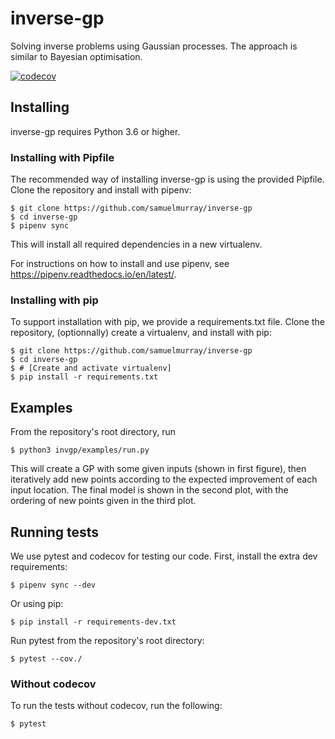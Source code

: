 # inverse-gp

Solving inverse problems using Gaussian processes. The approach is similar to Bayesian optimisation.

[![codecov](https://codecov.io/gh/samuelmurray/inverse-gp/branch/master/graph/badge.svg?token=UCU63YXn80)](https://codecov.io/gh/samuelmurray/inverse-gp)


## Installing

inverse-gp requires Python 3.6 or higher.


### Installing with Pipfile

The recommended way of installing inverse-gp is using the provided Pipfile. Clone the repository and install with pipenv:

```
$ git clone https://github.com/samuelmurray/inverse-gp
$ cd inverse-gp
$ pipenv sync
```

This will install all required dependencies in a new virtualenv.

For instructions on how to install and use pipenv, see https://pipenv.readthedocs.io/en/latest/.


### Installing with pip

To support installation with pip, we provide a requirements.txt file. Clone the repository, (optionnally) create a virtualenv, and install with pip:

```
$ git clone https://github.com/samuelmurray/inverse-gp
$ cd inverse-gp
$ # [Create and activate virtualenv]
$ pip install -r requirements.txt
```


## Examples

From the repository's root directory, run

```
$ python3 invgp/examples/run.py
```

This will create a GP with some given inputs (shown in first figure), then iteratively add new points according to the expected improvement of each input location. The final model is shown in the second plot, with the ordering of new points given in the third plot.


## Running tests

We use pytest and codecov for testing our code. First, install the extra dev requirements: 

```
$ pipenv sync --dev
```

Or using pip:

```
$ pip install -r requirements-dev.txt
```

Run pytest from the repository's root directory:

```
$ pytest --cov./
```


### Without codecov

To run the tests without codecov, run the following:

```
$ pytest
```
